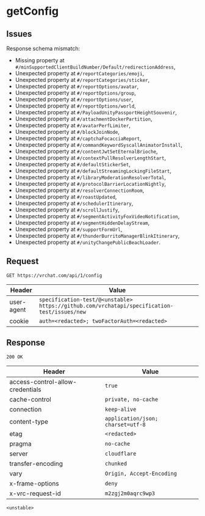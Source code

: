 # getConfig

## Issues
Response schema mismatch:
* Missing property at ``#/minSupportedClientBuildNumber/Default/redirectionAddress``,
* Unexpected property at ``#/reportCategories/emoji``,
* Unexpected property at ``#/reportCategories/sticker``,
* Unexpected property at ``#/reportOptions/avatar``,
* Unexpected property at ``#/reportOptions/group``,
* Unexpected property at ``#/reportOptions/user``,
* Unexpected property at ``#/reportOptions/world``,
* Unexpected property at ``#/PayloadUnityPassportHeightSouvenir``,
* Unexpected property at ``#/attachmentDockerPartition``,
* Unexpected property at ``#/avatarPerfLimiter``,
* Unexpected property at ``#/blockJoinNode``,
* Unexpected property at ``#/captchaFocacciaReport``,
* Unexpected property at ``#/commandKeywordSyscallAnimatorInstall``,
* Unexpected property at ``#/contentJwtSetEternalBrioche``,
* Unexpected property at ``#/contextPullResolverLengthStart``,
* Unexpected property at ``#/defaultStickerSet``,
* Unexpected property at ``#/defaultStreamingLockingFileStart``,
* Unexpected property at ``#/libraryModerationResolverTotal``,
* Unexpected property at ``#/protocolBarrierLocationNightly``,
* Unexpected property at ``#/resolverConnectionRoom``,
* Unexpected property at ``#/roastUpdated``,
* Unexpected property at ``#/schedulerItinerary``,
* Unexpected property at ``#/scrollJustify``,
* Unexpected property at ``#/segmentActivityFoxVideoNotification``,
* Unexpected property at ``#/segmentHiddenDelayStream``,
* Unexpected property at ``#/supportFormUrl``,
* Unexpected property at ``#/thunderBurritoManagerBlinkItinerary``,
* Unexpected property at ``#/unityChangePublicBeachLoader``.
## Request
`GET https://vrchat.com/api/1/config`

| Header | Value |
| ------ | ----- |
| user-agent | `specification-test/@<unstable> https://github.com/vrchatapi/specification-test/issues/new` |
| cookie | `auth=<redacted>; twoFactorAuth=<redacted>` |


## Response
`200 OK`

| Header | Value |
| ------ | ----- |
| access-control-allow-credentials | `true` |
| cache-control | `private, no-cache` |
| connection | `keep-alive` |
| content-type | `application/json; charset=utf-8` |
| etag | `<redacted>` |
| pragma | `no-cache` |
| server | `cloudflare` |
| transfer-encoding | `chunked` |
| vary | `Origin, Accept-Encoding` |
| x-frame-options | `deny` |
| x-vrc-request-id | `m2zgj2m0aqrc9wp3` |

```jsonc
<unstable>
```
